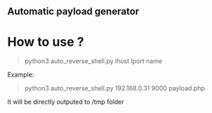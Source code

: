 
## Automatic payload generator

# How to use ?


> python3 auto_reverse_shell.py lhost lport name

Example: 

> python3 auto_reverse_shell.py 192.168.0.31 9000 payload.php

It will be directly outputed to /tmp folder
